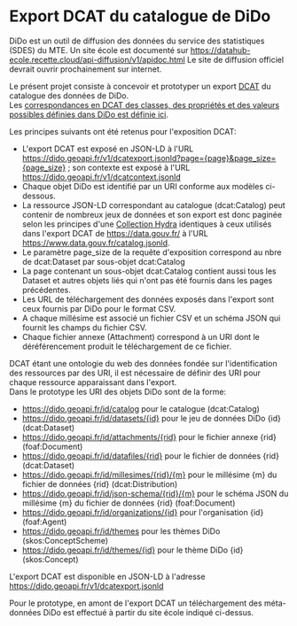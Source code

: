 # Export DCAT du catalogue de DiDo
DiDo est un outil de diffusion des données du service des statistiques (SDES) du MTE.
Un site école est documenté sur https://datahub-ecole.recette.cloud/api-diffusion/v1/apidoc.html
Le site de diffusion officiel devrait ouvrir prochainement sur internet.

Le présent projet consiste à concevoir et prototyper un export [DCAT](https://www.w3.org/TR/vocab-dcat-2/)
du catalogue des données de DiDo.  
Les [correspondances en DCAT des classes, des propriétés et des valeurs possibles définies dans DiDo est définie ici](mapping.md).  

Les principes suivants ont été retenus pour l'exposition DCAT:

  - L'export DCAT est exposé en JSON-LD à l'URL https://dido.geoapi.fr/v1/dcatexport.jsonld?page={page}&page_size={page_size} ;
    son contexte  est exposé à l'URL https://dido.geoapi.fr/v1/dcatcontext.jsonld
  - Chaque objet DiDo est identifié par un URI conforme aux modèles ci-dessous.
  - La ressource JSON-LD correspondant au catalogue (dcat:Catalog) peut contenir de nombreux jeux de données
    et son export est donc paginée selon les principes d'une [Collection Hydra](https://www.hydra-cg.com/spec/latest/core/)
    identiques à ceux utilisés dans l'export DCAT de https://data.gouv.fr/ à l'URL https://www.data.gouv.fr/catalog.jsonld.
  - Le paramètre page_size de la requête d'exposition correspond au nbre de dcat:Dataset par sous-objet dcat:Catalog
  - La page contenant un sous-objet dcat:Catalog contient aussi tous les Dataset et autres objets liés qui n'ont pas 
    été fournis dans les pages précédentes.
  - Les URL de téléchargement des données exposés dans l'export sont ceux fournis par DiDo pour le format CSV.
  - A chaque millésime est associé un fichier CSV et un schéma JSON qui fournit les champs du fichier CSV.
  - Chaque fichier annexe (Attachment) correspond à un URI dont le déréférencement produit le téléchargement de ce fichier.

DCAT étant une ontologie du web des données fondée sur l'identification des ressources par des URI,
il est nécessaire de définir des URI pour chaque ressource apparaissant dans l'export.  
Dans le prototype les URI des objets DiDo sont de la forme:

  - https://dido.geoapi.fr/id/catalog pour le catalogue (dcat:Catalog)
  - https://dido.geoapi.fr/id/datasets/{id} pour le jeu de données DiDo {id} (dcat:Dataset)
  - https://dido.geoapi.fr/id/attachments/{rid} pour le fichier annexe {rid} (foaf:Document)
  - https://dido.geoapi.fr/id/datafiles/{rid} pour le fichier de données {rid} (dcat:Dataset)
  - https://dido.geoapi.fr/id/millesimes/{rid}/{m} pour le millésime {m} du fichier de données {rid} (dcat:Distribution)
  - https://dido.geoapi.fr/id/json-schema/{rid}/{m} pour le schéma JSON du millésime {m} du fichier de données {rid} (foaf:Document)
  - https://dido.geoapi.fr/id/organizations/{id} pour l'organisation {id} (foaf:Agent)
  - https://dido.geoapi.fr/id/themes pour les thèmes DiDo (skos:ConceptScheme)
  - https://dido.geoapi.fr/id/themes/{id} pour le thème DiDo {id} (skos:Concept)

L'export DCAT est disponible en JSON-LD à l'adresse https://dido.geoapi.fr/v1/dcatexport.jsonld  

Pour le prototype, en amont de l'export DCAT un téléchargement des méta-données DiDo est effectué
à partir du site école indiqué ci-dessus.

